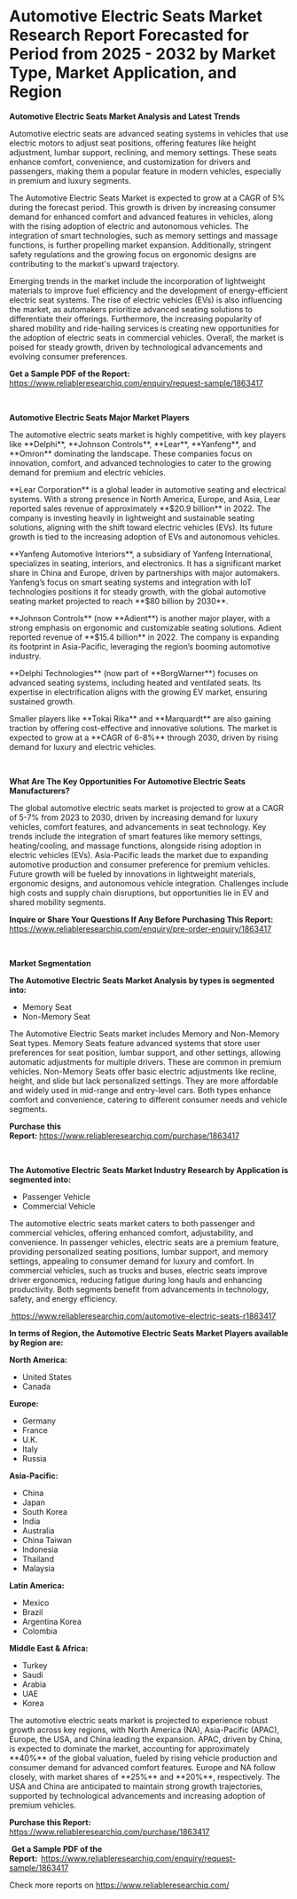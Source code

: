 <p><h1>Automotive Electric Seats Market Research Report Forecasted for Period from 2025 -  2032 by Market Type, Market Application, and Region</h1></p><p><strong>Automotive Electric Seats Market Analysis and Latest Trends</strong></p>
<p><p>Automotive electric seats are advanced seating systems in vehicles that use electric motors to adjust seat positions, offering features like height adjustment, lumbar support, reclining, and memory settings. These seats enhance comfort, convenience, and customization for drivers and passengers, making them a popular feature in modern vehicles, especially in premium and luxury segments.</p><p>The Automotive Electric Seats Market is expected to grow at a CAGR of 5% during the forecast period. This growth is driven by increasing consumer demand for enhanced comfort and advanced features in vehicles, along with the rising adoption of electric and autonomous vehicles. The integration of smart technologies, such as memory settings and massage functions, is further propelling market expansion. Additionally, stringent safety regulations and the growing focus on ergonomic designs are contributing to the market's upward trajectory.</p><p>Emerging trends in the market include the incorporation of lightweight materials to improve fuel efficiency and the development of energy-efficient electric seat systems. The rise of electric vehicles (EVs) is also influencing the market, as automakers prioritize advanced seating solutions to differentiate their offerings. Furthermore, the increasing popularity of shared mobility and ride-hailing services is creating new opportunities for the adoption of electric seats in commercial vehicles. Overall, the market is poised for steady growth, driven by technological advancements and evolving consumer preferences.</p></p>
<p><strong>Get a Sample PDF of the Report:&nbsp;</strong> <a href="https://www.reliableresearchiq.com/enquiry/request-sample/1863417?utm_campaign=1129&utm_medium=2&utm_source=Github&utm_content=ia&utm_term=24012025&utm_id=automotive-electric-seats">https://www.reliableresearchiq.com/enquiry/request-sample/1863417</a></p>
<p>&nbsp;</p>
<p><strong>Automotive Electric Seats Major Market Players</strong></p>
<p><p>The automotive electric seats market is highly competitive, with key players like **Delphi**, **Johnson Controls**, **Lear**, **Yanfeng**, and **Omron** dominating the landscape. These companies focus on innovation, comfort, and advanced technologies to cater to the growing demand for premium and electric vehicles.</p><p>**Lear Corporation** is a global leader in automotive seating and electrical systems. With a strong presence in North America, Europe, and Asia, Lear reported sales revenue of approximately **$20.9 billion** in 2022. The company is investing heavily in lightweight and sustainable seating solutions, aligning with the shift toward electric vehicles (EVs). Its future growth is tied to the increasing adoption of EVs and autonomous vehicles.</p><p>**Yanfeng Automotive Interiors**, a subsidiary of Yanfeng International, specializes in seating, interiors, and electronics. It has a significant market share in China and Europe, driven by partnerships with major automakers. Yanfeng’s focus on smart seating systems and integration with IoT technologies positions it for steady growth, with the global automotive seating market projected to reach **$80 billion by 2030**.</p><p>**Johnson Controls** (now **Adient**) is another major player, with a strong emphasis on ergonomic and customizable seating solutions. Adient reported revenue of **$15.4 billion** in 2022. The company is expanding its footprint in Asia-Pacific, leveraging the region’s booming automotive industry.</p><p>**Delphi Technologies** (now part of **BorgWarner**) focuses on advanced seating systems, including heated and ventilated seats. Its expertise in electrification aligns with the growing EV market, ensuring sustained growth.</p><p>Smaller players like **Tokai Rika** and **Marquardt** are also gaining traction by offering cost-effective and innovative solutions. The market is expected to grow at a **CAGR of 6-8%** through 2030, driven by rising demand for luxury and electric vehicles.</p></p>
<p>&nbsp;</p>
<p><strong>What Are The Key Opportunities For Automotive Electric Seats Manufacturers?</strong></p>
<p><p>The global automotive electric seats market is projected to grow at a CAGR of 5-7% from 2023 to 2030, driven by increasing demand for luxury vehicles, comfort features, and advancements in seat technology. Key trends include the integration of smart features like memory settings, heating/cooling, and massage functions, alongside rising adoption in electric vehicles (EVs). Asia-Pacific leads the market due to expanding automotive production and consumer preference for premium vehicles. Future growth will be fueled by innovations in lightweight materials, ergonomic designs, and autonomous vehicle integration. Challenges include high costs and supply chain disruptions, but opportunities lie in EV and shared mobility segments.</p></p>
<p><strong>Inquire or Share Your Questions If Any Before Purchasing This Report:</strong> <a href="https://www.reliableresearchiq.com/enquiry/pre-order-enquiry/1863417?utm_campaign=1129&utm_medium=2&utm_source=Github&utm_content=ia&utm_term=24012025&utm_id=automotive-electric-seats">https://www.reliableresearchiq.com/enquiry/pre-order-enquiry/1863417</a></p>
<p>&nbsp;</p>
<p><strong>Market Segmentation</strong></p>
<p><strong>The Automotive Electric Seats Market Analysis by types is segmented into:</strong></p>
<p><ul><li>Memory Seat</li><li>Non-Memory Seat</li></ul></p>
<p><p>The Automotive Electric Seats market includes Memory and Non-Memory Seat types. Memory Seats feature advanced systems that store user preferences for seat position, lumbar support, and other settings, allowing automatic adjustments for multiple drivers. These are common in premium vehicles. Non-Memory Seats offer basic electric adjustments like recline, height, and slide but lack personalized settings. They are more affordable and widely used in mid-range and entry-level cars. Both types enhance comfort and convenience, catering to different consumer needs and vehicle segments.</p></p>
<p><strong>Purchase this Report:&nbsp;</strong><a href="https://www.reliableresearchiq.com/purchase/1863417?utm_campaign=1129&utm_medium=2&utm_source=Github&utm_content=ia&utm_term=24012025&utm_id=automotive-electric-seats">https://www.reliableresearchiq.com/purchase/1863417</a></p>
<p>&nbsp;</p>
<p><strong>The Automotive Electric Seats Market Industry Research by Application is segmented into:</strong></p>
<p><ul><li>Passenger Vehicle</li><li>Commercial Vehicle</li></ul></p>
<p><p>The automotive electric seats market caters to both passenger and commercial vehicles, offering enhanced comfort, adjustability, and convenience. In passenger vehicles, electric seats are a premium feature, providing personalized seating positions, lumbar support, and memory settings, appealing to consumer demand for luxury and comfort. In commercial vehicles, such as trucks and buses, electric seats improve driver ergonomics, reducing fatigue during long hauls and enhancing productivity. Both segments benefit from advancements in technology, safety, and energy efficiency.</p></p>
<p><a href="https://www.reliableresearchiq.com/automotive-electric-seats-r1863417?utm_campaign=1129&utm_medium=2&utm_source=Github&utm_content=ia&utm_term=24012025&utm_id=automotive-electric-seats">&nbsp;https://www.reliableresearchiq.com/automotive-electric-seats-r1863417</a></p>
<p><strong>In terms of Region, the Automotive Electric Seats Market Players available by Region are:</strong></p>
<p>
    <p> <strong> North America: </strong>
        <ul>
            <li>United States</li>
            <li>Canada</li>
        </ul>
        </p> 
    <p> <strong> Europe: </strong>
        <ul>
            <li>Germany</li>
            <li>France</li>
            <li>U.K.</li>
            <li>Italy</li>
            <li>Russia</li>
        </ul>
        </p> 
    <p> <strong> Asia-Pacific: </strong>
        <ul>
            <li>China</li>
            <li>Japan</li>
            <li>South Korea</li>
            <li>India</li>
            <li>Australia</li>
            <li>China Taiwan</li>
            <li>Indonesia</li>
            <li>Thailand</li>
            <li>Malaysia</li>
        </ul>
        </p> 
    <p> <strong> Latin America: </strong>
        <ul>
            <li>Mexico</li>
            <li>Brazil</li>
            <li>Argentina Korea</li>
            <li>Colombia</li>
        </ul>
        </p> 
    <p> <strong> Middle East & Africa: </strong>
        <ul>
            <li>Turkey</li>
            <li>Saudi</li>
            <li>Arabia</li>
            <li>UAE</li>
            <li>Korea</li>
        </ul>
    </p>
    </p>
<p><p>The automotive electric seats market is projected to experience robust growth across key regions, with North America (NA), Asia-Pacific (APAC), Europe, the USA, and China leading the expansion. APAC, driven by China, is expected to dominate the market, accounting for approximately **40%** of the global valuation, fueled by rising vehicle production and consumer demand for advanced comfort features. Europe and NA follow closely, with market shares of **25%** and **20%**, respectively. The USA and China are anticipated to maintain strong growth trajectories, supported by technological advancements and increasing adoption of premium vehicles.</p></p>
<p><strong>Purchase this Report: </strong><a href="https://www.reliableresearchiq.com/purchase/1863417?utm_campaign=1129&utm_medium=2&utm_source=Github&utm_content=ia&utm_term=24012025&utm_id=automotive-electric-seats">https://www.reliableresearchiq.com/purchase/1863417</a></p>
<p>&nbsp;<strong>Get a Sample PDF of the Report:&nbsp;&nbsp;</strong><a href="https://www.reliableresearchiq.com/enquiry/request-sample/1863417?utm_campaign=1129&utm_medium=2&utm_source=Github&utm_content=ia&utm_term=24012025&utm_id=automotive-electric-seats">https://www.reliableresearchiq.com/enquiry/request-sample/1863417</a></p>
<p><strong></strong></p>
<p>Check more reports on <a href="https://www.reliableresearchiq.com/?utm_campaign=1129&utm_medium=2&utm_source=Github&utm_content=ia&utm_term=24012025&utm_id=automotive-electric-seats">https://www.reliableresearchiq.com/</a></p>